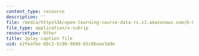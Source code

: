 ```yaml
---
content_type: resource
description: ''
file: /media/https%3A/open-learning-course-data-rc.s3.amazonaws.com/6-851-advanced-data-structures-spring-2012/e2feafbe88c25c90989db5c8baae3a9e_T0yzrZL1py0.vtt
file_type: application/x-subrip
resourcetype: Other
title: 3play caption file
uid: e2feafbe-88c2-5c90-989d-b5c8baae3a9e
---
```

